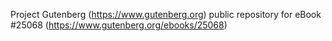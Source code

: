 Project Gutenberg (https://www.gutenberg.org) public repository for eBook #25068 (https://www.gutenberg.org/ebooks/25068)
